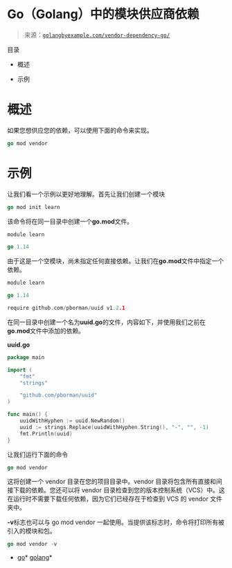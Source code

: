 <!--yml

分类：未分类

日期：2024-10-13 06:29:59

-->

# Go（Golang）中的模块供应商依赖

> 来源：[`golangbyexample.com/vendor-dependency-go/`](https://golangbyexample.com/vendor-dependency-go/)

目录

+   概述

+   示例

# **概述**

如果您想供应您的依赖，可以使用下面的命令来实现。

```go
go mod vendor
```

# **示例**

让我们看一个示例以更好地理解。首先让我们创建一个模块

```go
go mod init learn
```

该命令将在同一目录中创建一个**go.mod**文件。

```go
module learn

go 1.14
```

由于这是一个空模块，尚未指定任何直接依赖。让我们在**go.mod**文件中指定一个依赖。

```go
module learn

go 1.14

require github.com/pborman/uuid v1.2.1
```

在同一目录中创建一个名为**uuid.go**的文件，内容如下，并使用我们之前在**go.mod**文件中添加的依赖。

**uuid.go**

```go
package main

import (
	"fmt"
	"strings"

	"github.com/pborman/uuid"
)

func main() {
	uuidWithHyphen := uuid.NewRandom()
	uuid := strings.Replace(uuidWithHyphen.String(), "-", "", -1)
	fmt.Println(uuid)
}
```

让我们运行下面的命令

```go
go mod vendor
```

这将创建一个 vendor 目录在您的项目目录中。vendor 目录将包含所有直接和间接下载的依赖。您还可以将 vendor 目录检查到您的版本控制系统（VCS）中。这在运行时不需要下载任何依赖，因为它们已经存在于检查到 VCS 的 vendor 文件夹中。

**-v**标志也可以与 go mod vendor 一起使用。当提供该标志时，命令将打印所有被引入的模块和包。

```go
go mod vendor -v
```

+   [go](https://golangbyexample.com/tag/go/)*   [golang](https://golangbyexample.com/tag/golang/)*
